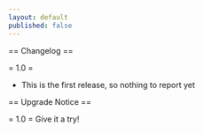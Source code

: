 ```yaml
---
layout: default
published: false
---
```


== Changelog ==

= 1.0 =
* This is the first release, so nothing to report yet


== Upgrade Notice ==

= 1.0 =
Give it a try!